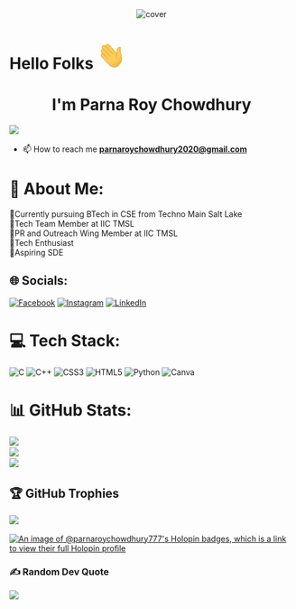 
<div align="center">
<img width="100%" height = "300px" src="https://www.dacbeachcroft.com/media/4051140/abstract-colours-3-resized.jpg" alt="cover" />
</div>


# Hello Folks <img src = "Icons/wave.gif" alt="cover" width = 50px height='50px'> 
 

<p align='center'>
<h1 align="center"> I'm Parna Roy Chowdhury</h1>



[![](https://visitcount.itsvg.in/api?id=ParnaRoyChowdhury777&icon=9&color=9)](https://visitcount.itsvg.in)



- 📫 How to reach me **parnaroychowdhury2020@gmail.com**

# 💫 About Me: 
🔷Currently pursuing BTech in CSE from Techno Main Salt Lake<br>🔷Tech Team Member at IIC TMSL<br>🔷PR and Outreach Wing Member at IIC TMSL<br>🔷Tech Enthusiast<br>🔷Aspiring SDE<br>


## 🌐 Socials:
[![Facebook](https://img.shields.io/badge/Facebook-%231877F2.svg?logo=Facebook&logoColor=white)](https://facebook.com/parna.roychowdhury777) [![Instagram](https://img.shields.io/badge/Instagram-%23E4405F.svg?logo=Instagram&logoColor=white)](https://instagram.com/parna.roychowdhury.777) [![LinkedIn](https://img.shields.io/badge/LinkedIn-%230077B5.svg?logo=linkedin&logoColor=white)](https://linkedin.com/in/parna-roy-chowdhury-756331256) 

# 💻 Tech Stack:
![C](https://img.shields.io/badge/c-%2300599C.svg?style=for-the-badge&logo=c&logoColor=white) ![C++](https://img.shields.io/badge/c++-%2300599C.svg?style=for-the-badge&logo=c%2B%2B&logoColor=white) ![CSS3](https://img.shields.io/badge/css3-%231572B6.svg?style=for-the-badge&logo=css3&logoColor=white) ![HTML5](https://img.shields.io/badge/html5-%23E34F26.svg?style=for-the-badge&logo=html5&logoColor=white) ![Python](https://img.shields.io/badge/python-3670A0?style=for-the-badge&logo=python&logoColor=ffdd54) ![Canva](https://img.shields.io/badge/Canva-%2300C4CC.svg?style=for-the-badge&logo=Canva&logoColor=white)

# 📊 GitHub Stats:
![](https://github-readme-stats.vercel.app/api?username=ParnaRoyChowdhury777&theme=radical&hide_border=true&include_all_commits=true&count_private=true)<br/>
![](https://github-readme-streak-stats.herokuapp.com/?user=ParnaRoyChowdhury777&theme=radical&hide_border=true)<br/>
![](https://github-readme-stats.vercel.app/api/top-langs/?username=ParnaRoyChowdhury777&theme=radical&hide_border=true&include_all_commits=true&count_private=true&layout=compact)

## 🏆 GitHub Trophies
![](https://github-profile-trophy.vercel.app/?username=ParnaRoyChowdhury777&theme=discord&no-frame=true&no-bg=false&margin-w=4)

[![An image of @parnaroychowdhury777's Holopin badges, which is a link to view their full Holopin profile](https://holopin.me/parnaroychowdhury777)](https://holopin.io/@parnaroychowdhury777)

### ✍️ Random Dev Quote
![](https://quotes-github-readme.vercel.app/api?type=horizontal&theme=dark)

